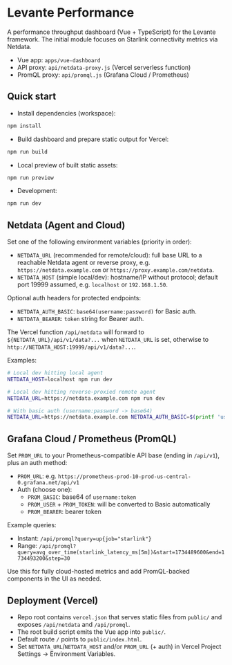 # Levante Performance

A performance throughput dashboard (Vue + TypeScript) for the Levante framework. The initial module focuses on Starlink connectivity metrics via Netdata.

- Vue app: `apps/vue-dashboard`
- API proxy: `api/netdata-proxy.js` (Vercel serverless function)
- PromQL proxy: `api/promql.js` (Grafana Cloud / Prometheus)

## Quick start

- Install dependencies (workspace):

```bash
npm install
```

- Build dashboard and prepare static output for Vercel:

```bash
npm run build
```

- Local preview of built static assets:

```bash
npm run preview
```

- Development:

```bash
npm run dev
```

## Netdata (Agent and Cloud)

Set one of the following environment variables (priority in order):

- `NETDATA_URL` (recommended for remote/cloud): full base URL to a reachable Netdata agent or reverse proxy, e.g. `https://netdata.example.com` or `https://proxy.example.com/netdata`.
- `NETDATA_HOST` (simple local/dev): hostname/IP without protocol; default port 19999 assumed, e.g. `localhost` or `192.168.1.50`.

Optional auth headers for protected endpoints:

- `NETDATA_AUTH_BASIC`: `base64(username:password)` for Basic auth.
- `NETDATA_BEARER`: `token` string for Bearer auth.

The Vercel function `/api/netdata` will forward to `${NETDATA_URL}/api/v1/data?...` when `NETDATA_URL` is set, otherwise to `http://NETDATA_HOST:19999/api/v1/data?...`.

Examples:

```bash
# Local dev hitting local agent
NETDATA_HOST=localhost npm run dev

# Local dev hitting reverse-proxied remote agent
NETDATA_URL=https://netdata.example.com npm run dev

# With basic auth (username:password -> base64)
NETDATA_URL=https://netdata.example.com NETDATA_AUTH_BASIC=$(printf 'user:pass' | base64 -w0) npm run dev
```

## Grafana Cloud / Prometheus (PromQL)

Set `PROM_URL` to your Prometheus-compatible API base (ending in `/api/v1`), plus an auth method:

- `PROM_URL`: e.g. `https://prometheus-prod-10-prod-us-central-0.grafana.net/api/v1`
- Auth (choose one):
  - `PROM_BASIC`: base64 of `username:token`
  - `PROM_USER` + `PROM_TOKEN`: will be converted to Basic automatically
  - `PROM_BEARER`: bearer token

Example queries:

- Instant: `/api/promql?query=up{job="starlink"}`
- Range: `/api/promql?query=avg_over_time(starlink_latency_ms[5m])&start=1734489600&end=1734493200&step=30`

Use this for fully cloud-hosted metrics and add PromQL-backed components in the UI as needed.

## Deployment (Vercel)

- Repo root contains `vercel.json` that serves static files from `public/` and exposes `/api/netdata` and `/api/promql`.
- The root build script emits the Vue app into `public/`.
- Default route `/` points to `public/index.html`.
- Set `NETDATA_URL`/`NETDATA_HOST` and/or `PROM_URL` (+ auth) in Vercel Project Settings → Environment Variables.
